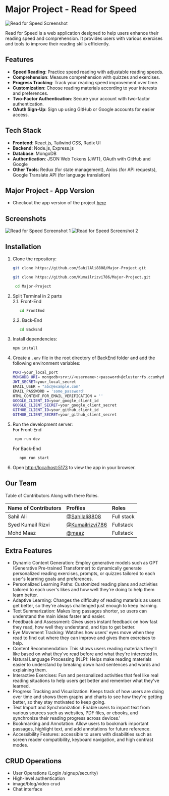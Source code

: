 # Major Project - Read for Speed

![Read for Speed Screenshot](https://github.com/SahilAli8808/Major-Project/blob/main/FrontEnd/public/screenshot/ss3.jpg)

Read for Speed is a web application designed to help users enhance their reading speed and comprehension. It provides users with various exercises and tools to improve their reading skills efficiently.

## Features

- **Speed Reading**: Practice speed reading with adjustable reading speeds.
- **Comprehension**: Measure comprehension with quizzes and exercises.
- **Progress Tracking**: Track your reading speed improvement over time.
- **Customization**: Choose reading materials according to your interests and preferences.
- **Two-Factor Authentication**: Secure your account with two-factor authentication.
- **OAuth Sign-Up**: Sign up using GitHub or Google accounts for easier access.

## Tech Stack

- **Frontend**: React.js, Tailwind CSS, Radix UI
- **Backend**: Node.js, Express.js
- **Database**: MongoDB
- **Authentication**: JSON Web Tokens (JWT), OAuth with GitHub and Google
- **Other Tools**: Redux (for state management), Axios (for API requests), Google Translate API (for language translation)

## Major Project - App Version
- Checkout the app version of the project [here](https://read-for-speed.herokuapp.com/)


## Screenshots

![Read for Speed Screenshot 1](https://github.com/SahilAli8808/Major-Project/blob/main/FrontEnd/public/screenshot/ss3.jpg)
![Read for Speed Screenshot 2](https://github.com/SahilAli8808/Major-Project/blob/main/FrontEnd/public/screenshot/ss4.jpg)

## Installation

1. Clone the repository:
   ```bash
   git clone https://github.com/SahilAli8808/Major-Project.git
   
   git clone https://github.com/Kumailrizvi786/Major-Project.git
   
    cd Major-Project
    ```
2. Split Terminal in 2 parts <br>
   2.1. Front-End
      ```bash
         cd FrontEnd
      ```
   2.2. Back-End
      ```bash
         cd BackEnd
      ``` 
3. Install dependencies:
    ```bash
    npm install
    ```
4. Create a `.env` file in the root directory of BackEnd folder and add the following environment variables:
    ```bash
   PORT=your_local_port
   MONGODB_URI= mongodb+srv://<username>:<password>@clusterrfs.ccumhyd.mongodb.net
   JWT_SECRET=your_local_secret
   EMAIL_USER = "abc@example.com"
   EMAIL_PASSWORD = 'some_password'
   HTML_CONTENT_FOR_EMAIL_VERIFICATION = ''
   GOOGLE_CLIENT_ID=your_google_client_id
   GOOGLE_CLIENT_SECRET=your_google_client_secret
   GITHUB_CLIENT_ID=your_github_client_id
   GITHUB_CLIENT_SECRET=your_github_client_secret
    ```
5. Run the development server:<br>
   For Front-End
      ```bash
       npm run dev
    ``` 
   For Back-End
      ```bash
         npm run start
      ```
6. Open [http://localhost:5173](http://localhost:5173) to view the app in your browser.

## Our Team 
Table of Contributors Along with there Roles.

| Name of Contributors | Profiles                                         | Roles      |
| :------------------- | :----------------------------------------------- | :--------- |
| Sahil Ali            | [@Sahilali8808](https://github.com/Sahilali8808) | Full stack |
| Syed Kumail Rizvi    | [@Kumailrizvi786](https://github.com/Kumailrizvi786) | Fullstack  |
| Mohd Maaz            | [@maaz](https://github.com/)                         | Fullstack  |

## Extra Features
- Dynamic Content Generation: Employ generative models such as GPT (Generative Pre-trained Transformer) to dynamically generate personalized reading exercises, prompts, or quizzes tailored to each user's learning goals and preferences.
- Personalized Learning Paths: Customized reading plans and activities tailored to each user's likes and how well they're doing to help them learn better.
- Adaptive Learning: Changes the difficulty of reading materials as users get better, so they're always challenged just enough to keep learning.
- Text Summarization: Makes long passages shorter, so users can understand the main ideas faster and easier.
- Feedback and Assessment: Gives users instant feedback on how fast they read, how well they understand, and tips to get better.
- Eye Movement Tracking: Watches how users' eyes move when they read to find out where they can improve and gives them exercises to help.
- Content Recommendation: This shows users reading materials they'll like based on what they've read before and what they're interested in.
- Natural Language Processing (NLP): Helps make reading materials easier to understand by breaking down hard sentences and words and explaining them.
- Interactive Exercises: Fun and personalized activities that feel like real reading situations to help users get better and remember what they've learned.
- Progress Tracking and Visualization: Keeps track of how users are doing over time and shows them graphs and charts to see how they're getting better, so they stay motivated to keep going.
- Text Import and Synchronization: Enable users to import text from various sources such as websites, PDF files, or ebooks, and synchronize their reading progress across devices.'
- Bookmarking and Annotation: Allow users to bookmark important passages, highlight text, and add annotations for future reference.
- Accessibility Features: accessible to users with disabilities  such as screen reader compatibility, keyboard navigation, and high contrast modes.
## CRUD  Operations
- User Operations (Login /signup/security)
- High-level authentication
- image/blog/video crud
- Chat interface
